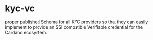 # kyc-vc
 proper published Schema for all KYC providers so that they can easily implement to provide an SSI compatible Verifiable credential for the Cardano ecosystem.
